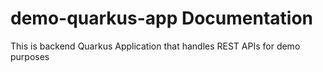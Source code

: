 # demo-quarkus-app Documentation

This is backend Quarkus Application that handles REST APIs for demo purposes
